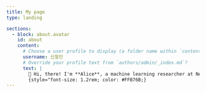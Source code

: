 ```yaml
---
title: My page
type: landing

sections:
  - block: about.avatar
    id: about
    content:
      # Choose a user profile to display (a folder name within `content/authors/`)
      username: 신철언
      # Override your profile text from `authors/admin/_index.md`?
      text: |
        👋 Hi, there! I'm **Alice**, a machine learning researcher at Netflix.
        {style="font-size: 1.2rem; color: #FFB76B;}
---
```

